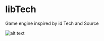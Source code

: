 # libTech
Game engine inspired by id Tech and Source

![alt text](https://raw.githubusercontent.com/sbarisic/libTech/master/screenshots/a.png "A")